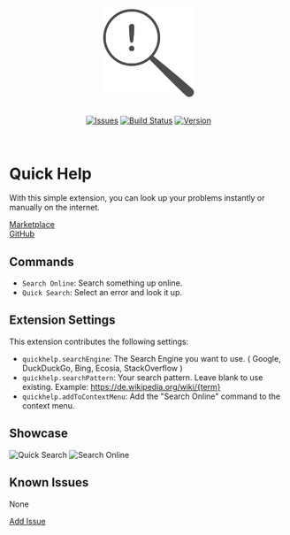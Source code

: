 <div id="logo" align="center">
  <a href="https://github.com/emilkrebs/quick-help" target="_blank" rel="noopener noreferrer">
    <img width="164" alt="Quick Help Logo" src="https://github.com/emilkrebs/Quick-Help/raw/main/resources/icon.png">
  </a>
</div>
<br>
<div id="badges" align="center">

  [![Issues](https://img.shields.io/github/issues/emilkrebs/Quick-Help)](https://github.com/emilkrebs/Quick-Help/issues)
  [![Build Status](https://img.shields.io/github/workflow/status/emilkrebs/Quick-Help/Build)](https://github.com/emilkrebs/Quick-Help/actions)
  [![Version](https://img.shields.io/visual-studio-marketplace/v/EmilKrebs.quickhelp)](https://marketplace.visualstudio.com/items?itemName=EmilKrebs.quickhelp)

</div>
<br>

# Quick Help

With this simple extension, you can look up your problems instantly or manually on the internet.

[Marketplace](https://marketplace.visualstudio.com/items?itemName=EmilKrebs.quickhelp)  
[GitHub](https://github.com/emilkrebs/Quick-Help/)

## Commands
* `Search Online`: Search something up online.
* `Quick Search`: Select an error and look it up.
## Extension Settings
This extension contributes the following settings:

* `quickhelp.searchEngine`: The Search Engine you want to use.
( Google, DuckDuckGo, Bing, Ecosia, StackOverflow )
* `quickhelp.searchPattern`: Your search pattern. Leave blank to use existing. Example: https://de.wikipedia.org/wiki/{term}
* `quickhelp.addToContextMenu`: Add the \"Search Online\" command to the context menu.

## Showcase

![Quick Search](https://user-images.githubusercontent.com/68400102/163287464-dc5f6b80-4b97-486d-a438-610b008043f2.gif)
![Search Online](https://user-images.githubusercontent.com/68400102/163287926-b73067d0-e049-48e3-ad8c-d4490b8b693e.gif)

## Known Issues

None

[Add Issue](https://github.com/emilkrebs/Quick-Help/issues/new)
